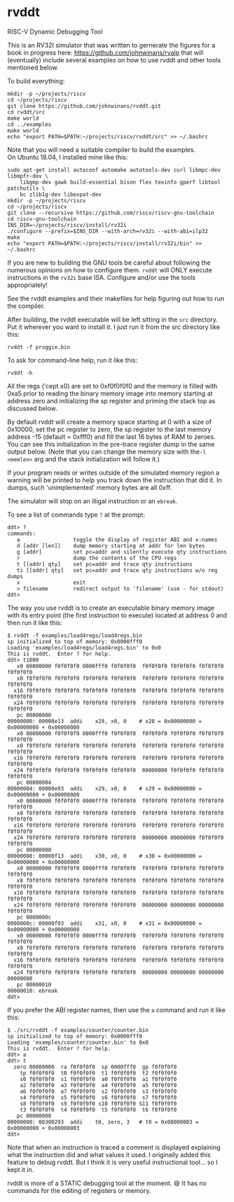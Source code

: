 # rvddt
RISC-V Dynamic Debugging Tool

This is an RV32I simulator that was written to gernerate the figures for a book 
in progress here: https://github.com/johnwinans/rvalp that will (eventually) include 
several examples on how to use rvddt and other tools mentioned below.

To build everything:

    mkdir -p ~/projects/riscv
    cd ~/projects/riscv
    git clone https://github.com/johnwinans/rvddt.git
    cd rvddt/src
    make world
    cd ../examples
    make world
    echo "export PATH=$PATH:~/projects/riscv/rvddt/src" >> ~/.bashrc

Note that you will need a suitable compiler to build the examples.  
On Ubuntu 18.04, I installed mine like this:

	sudo apt-get install autoconf automake autotools-dev curl libmpc-dev libmpfr-dev \
		libgmp-dev gawk build-essential bison flex texinfo gperf libtool patchutils \
		bc zlib1g-dev libexpat-dev
    mkdir -p ~/projects/riscv
    cd ~/projects/riscv
    git clone --recursive https://github.com/riscv/riscv-gnu-toolchain
    cd riscv-gnu-toolchain
    INS_DIR=~/projects/riscv/install/rv32i
    ./configure --prefix=$INS_DIR --with-arch=rv32i --with-abi=ilp32
    make
    echo "export PATH=$PATH:~/projects/riscv/install/rv32i/bin" >> ~/.bashrc

If you are new to building the GNU tools be careful about following the numerous 
opinions on how to configure them.  `rvddt` will ONLY execute instructions in the 
`rv32i` base ISA.  Configure and/or use the tools appropriately!

See the rvddt examples and their makefiles for help figuring out how to run the compiler.

After building, the rvddt executable will be left sitting in the `src` directory.  
Put it wherever you want to install it.  I just run it from the src directory like this:

    rvddt -f proggie.bin

To ask for command-line help, run it like this:

    rvddt -h
  
All the regs ('cept x0) are set to 0xf0f0f0f0 and the memory is filled with
0xa5 prior to reading the binary memory image into memory starting at address 
zero and initializing the sp register and priming the stack top as discussed below.

By default rvddt will create a memory space starting at 0 with a size of 0x10000, 
set the pc register to zero, the sp register to the last memory address -15 
(default = 0xfff0) and fill the last 16 bytes of RAM to zeroes.  You can see this
initialization in the pre-trace register dump in the same output below.
(Note that you can change the memory size with the`-l <memlen>` arg and the stack 
initialization will follow it.)

If your program reads or writes outside of the simulated memory region a warning 
will be printed to help you track down the instruction that did it.  In dumps, such 
'unimplemented' memory bytes are all 0xff.

The simulator will stop on an illigal instruction or an `ebreak`.

To see a list of commands type `?` at the prompt:

    ddt> ?
    commands:
       a                 toggle the display of register ABI and x-names
       d [addr [len]]    dump memory starting at addr for len bytes
       g [addr]          set pc=addr and silently execute qty instructions
       r                 dump the contents of the CPU regs
       t [[addr] qty]    set pc=addr and trace qty instructions
       ti [[addr] qty]   set pc=addr and trace qty instructions w/o reg dumps
       x                 exit
       > filename        redirect output to 'filename' (use - for stdout)
    ddt> 

The way you use rvddt is to create an executable binary memory image with 
its entry point (the first instruction to execute) located at address 0 and then
run it like this:

    $ rvddt -f examples/load4regs/load4regs.bin
    sp initialized to top of memory: 0x0000fff0
    Loading 'examples/load4regs/load4regs.bin' to 0x0
    This is rvddt.  Enter ? for help.
    ddt> t1000
       x0 00000000 f0f0f0f0 0000fff0 f0f0f0f0  f0f0f0f0 f0f0f0f0 f0f0f0f0 f0f0f0f0
       x8 f0f0f0f0 f0f0f0f0 f0f0f0f0 f0f0f0f0  f0f0f0f0 f0f0f0f0 f0f0f0f0 f0f0f0f0
      x16 f0f0f0f0 f0f0f0f0 f0f0f0f0 f0f0f0f0  f0f0f0f0 f0f0f0f0 f0f0f0f0 f0f0f0f0
      x24 f0f0f0f0 f0f0f0f0 f0f0f0f0 f0f0f0f0  f0f0f0f0 f0f0f0f0 f0f0f0f0 f0f0f0f0
       pc 00000000
    00000000: 00000e13  addi    x28, x0, 0    # x28 = 0x00000000 = 0x00000000 + 0x00000000
       x0 00000000 f0f0f0f0 0000fff0 f0f0f0f0  f0f0f0f0 f0f0f0f0 f0f0f0f0 f0f0f0f0
       x8 f0f0f0f0 f0f0f0f0 f0f0f0f0 f0f0f0f0  f0f0f0f0 f0f0f0f0 f0f0f0f0 f0f0f0f0
      x16 f0f0f0f0 f0f0f0f0 f0f0f0f0 f0f0f0f0  f0f0f0f0 f0f0f0f0 f0f0f0f0 f0f0f0f0
      x24 f0f0f0f0 f0f0f0f0 f0f0f0f0 f0f0f0f0  00000000 f0f0f0f0 f0f0f0f0 f0f0f0f0
       pc 00000004
    00000004: 00000e93  addi    x29, x0, 0    # x29 = 0x00000000 = 0x00000000 + 0x00000000
       x0 00000000 f0f0f0f0 0000fff0 f0f0f0f0  f0f0f0f0 f0f0f0f0 f0f0f0f0 f0f0f0f0
       x8 f0f0f0f0 f0f0f0f0 f0f0f0f0 f0f0f0f0  f0f0f0f0 f0f0f0f0 f0f0f0f0 f0f0f0f0
      x16 f0f0f0f0 f0f0f0f0 f0f0f0f0 f0f0f0f0  f0f0f0f0 f0f0f0f0 f0f0f0f0 f0f0f0f0
      x24 f0f0f0f0 f0f0f0f0 f0f0f0f0 f0f0f0f0  00000000 00000000 f0f0f0f0 f0f0f0f0
       pc 00000008
    00000008: 00000f13  addi    x30, x0, 0    # x30 = 0x00000000 = 0x00000000 + 0x00000000
       x0 00000000 f0f0f0f0 0000fff0 f0f0f0f0  f0f0f0f0 f0f0f0f0 f0f0f0f0 f0f0f0f0
       x8 f0f0f0f0 f0f0f0f0 f0f0f0f0 f0f0f0f0  f0f0f0f0 f0f0f0f0 f0f0f0f0 f0f0f0f0
      x16 f0f0f0f0 f0f0f0f0 f0f0f0f0 f0f0f0f0  f0f0f0f0 f0f0f0f0 f0f0f0f0 f0f0f0f0
      x24 f0f0f0f0 f0f0f0f0 f0f0f0f0 f0f0f0f0  00000000 00000000 00000000 f0f0f0f0
       pc 0000000c
    0000000c: 00000f93  addi    x31, x0, 0    # x31 = 0x00000000 = 0x00000000 + 0x00000000
       x0 00000000 f0f0f0f0 0000fff0 f0f0f0f0  f0f0f0f0 f0f0f0f0 f0f0f0f0 f0f0f0f0
       x8 f0f0f0f0 f0f0f0f0 f0f0f0f0 f0f0f0f0  f0f0f0f0 f0f0f0f0 f0f0f0f0 f0f0f0f0
      x16 f0f0f0f0 f0f0f0f0 f0f0f0f0 f0f0f0f0  f0f0f0f0 f0f0f0f0 f0f0f0f0 f0f0f0f0
      x24 f0f0f0f0 f0f0f0f0 f0f0f0f0 f0f0f0f0  00000000 00000000 00000000 00000000
       pc 00000010
    00000010: ebreak
    ddt>

If you prefer the ABI register names, then use the `a` command and run it like this:

    $ ./src/rvddt -f examples/counter/counter.bin
    sp initialized to top of memory: 0x0000fff0
    Loading 'examples/counter/counter.bin' to 0x0
    This is rvddt.  Enter ? for help.
    ddt> a
    ddt> t
      zero 00000000  ra f0f0f0f0  sp 0000fff0  gp f0f0f0f0
        tp f0f0f0f0  t0 f0f0f0f0  t1 f0f0f0f0  t2 f0f0f0f0
        s0 f0f0f0f0  s1 f0f0f0f0  a0 f0f0f0f0  a1 f0f0f0f0
        a2 f0f0f0f0  a3 f0f0f0f0  a4 f0f0f0f0  a5 f0f0f0f0
        a6 f0f0f0f0  a7 f0f0f0f0  s2 f0f0f0f0  s3 f0f0f0f0
        s4 f0f0f0f0  s5 f0f0f0f0  s6 f0f0f0f0  s7 f0f0f0f0
        s8 f0f0f0f0  s9 f0f0f0f0 s10 f0f0f0f0 S11 f0f0f0f0
        t3 f0f0f0f0  t4 f0f0f0f0  t5 f0f0f0f0  t6 f0f0f0f0
       pc 00000000
    00000000: 00300293  addi    t0, zero, 3   # t0 = 0x00000003 = 0x00000000 + 0x00000003
    ddt>

Note that when an instruction is traced a comment is displayed explaining what the
instruction did and what values it used.  I originally added this feature to debug rvddt. 
But I think it is very useful instructional tool... so I kept it in.

rvddt is more of a STATIC debugging tool at the moment. :smile:  It has no commands for the 
editing of registers or memory.
